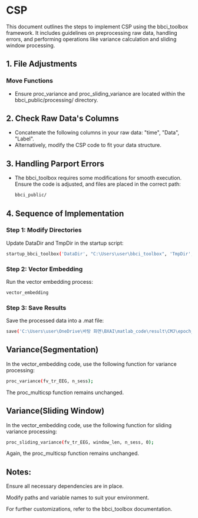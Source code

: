 # CSP
This document outlines the steps to implement CSP using the bbci_toolbox framework. It includes guidelines on preprocessing raw data, handling errors, and performing operations like variance calculation and sliding window processing.

## 1. File Adjustments
### Move Functions
- Ensure proc_variance and proc_sliding_variance are located within the bbci_public/processing/ directory.

## 2. Check Raw Data's Columns
- Concatenate the following columns in your raw data: "time", "Data", "Label".
- Alternatively, modify the CSP code to fit your data structure.

## 3. Handling Parport Errors
- The bbci_toolbox requires some modifications for smooth execution. Ensure the code is adjusted, and files are placed in the correct path:
  ```bash matlab
  bbci_public/
  ```
## 4. Sequence of Implementation
### Step 1: Modify Directories
Update DataDir and TmpDir in the startup script:
```bash
startup_bbci_toolbox('DataDir', "C:\Users\user\bbci_toolbox", 'TmpDir','/tmp/');
```
### Step 2: Vector Embedding
Run the vector embedding process:
```bash
vector_embedding
```
### Step 3: Save Results
Save the processed data into a .mat file:
```bash
save('C:\Users\user\OneDrive\바탕 화면\BXAI\matlab_code\result\CMJ\epoch_data.mat', 'fv_te_spoken', 'fv_te_imagined', 'fv_tr_imagined', 'fv_tr_spoken', 'fv_val_imagined', 'fv_val_spoken');
```
## Variance(Segmentation)
In the vector_embedding code, use the following function for variance processing:
```bash
proc_variance(fv_tr_EEG, n_sess);
```
The proc_multicsp function remains unchanged.

## Variance(Sliding Window)
In the vector_embedding code, use the following function for sliding variance processing:
```bash
proc_sliding_variance(fv_tr_EEG, window_len, n_sess, 0);
```
Again, the proc_multicsp function remains unchanged.

## Notes:

Ensure all necessary dependencies are in place.

Modify paths and variable names to suit your environment.

For further customizations, refer to the bbci_toolbox documentation.


